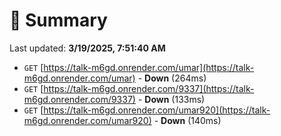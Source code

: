 # 📖 Summary
Last updated: **3/19/2025, 7:51:40 AM**

- `GET` [https://talk-m6gd.onrender.com/umar](https://talk-m6gd.onrender.com/umar) - **Down** (264ms)
- `GET` [https://talk-m6gd.onrender.com/9337](https://talk-m6gd.onrender.com/9337) - **Down** (133ms)
- `GET` [https://talk-m6gd.onrender.com/umar920](https://talk-m6gd.onrender.com/umar920) - **Down** (140ms)
